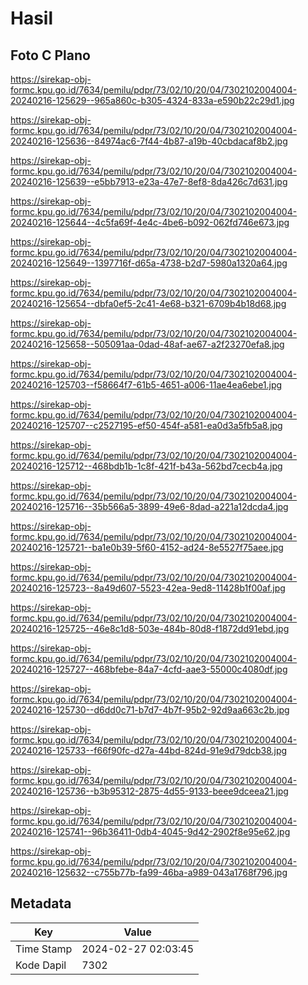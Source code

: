 # Hasil

## Foto C Plano

https://sirekap-obj-formc.kpu.go.id/7634/pemilu/pdpr/73/02/10/20/04/7302102004004-20240216-125629--965a860c-b305-4324-833a-e590b22c29d1.jpg

https://sirekap-obj-formc.kpu.go.id/7634/pemilu/pdpr/73/02/10/20/04/7302102004004-20240216-125636--84974ac6-7f44-4b87-a19b-40cbdacaf8b2.jpg

https://sirekap-obj-formc.kpu.go.id/7634/pemilu/pdpr/73/02/10/20/04/7302102004004-20240216-125639--e5bb7913-e23a-47e7-8ef8-8da426c7d631.jpg

https://sirekap-obj-formc.kpu.go.id/7634/pemilu/pdpr/73/02/10/20/04/7302102004004-20240216-125644--4c5fa69f-4e4c-4be6-b092-062fd746e673.jpg

https://sirekap-obj-formc.kpu.go.id/7634/pemilu/pdpr/73/02/10/20/04/7302102004004-20240216-125649--1397716f-d65a-4738-b2d7-5980a1320a64.jpg

https://sirekap-obj-formc.kpu.go.id/7634/pemilu/pdpr/73/02/10/20/04/7302102004004-20240216-125654--dbfa0ef5-2c41-4e68-b321-6709b4b18d68.jpg

https://sirekap-obj-formc.kpu.go.id/7634/pemilu/pdpr/73/02/10/20/04/7302102004004-20240216-125658--505091aa-0dad-48af-ae67-a2f23270efa8.jpg

https://sirekap-obj-formc.kpu.go.id/7634/pemilu/pdpr/73/02/10/20/04/7302102004004-20240216-125703--f58664f7-61b5-4651-a006-11ae4ea6ebe1.jpg

https://sirekap-obj-formc.kpu.go.id/7634/pemilu/pdpr/73/02/10/20/04/7302102004004-20240216-125707--c2527195-ef50-454f-a581-ea0d3a5fb5a8.jpg

https://sirekap-obj-formc.kpu.go.id/7634/pemilu/pdpr/73/02/10/20/04/7302102004004-20240216-125712--468bdb1b-1c8f-421f-b43a-562bd7cecb4a.jpg

https://sirekap-obj-formc.kpu.go.id/7634/pemilu/pdpr/73/02/10/20/04/7302102004004-20240216-125716--35b566a5-3899-49e6-8dad-a221a12dcda4.jpg

https://sirekap-obj-formc.kpu.go.id/7634/pemilu/pdpr/73/02/10/20/04/7302102004004-20240216-125721--ba1e0b39-5f60-4152-ad24-8e5527f75aee.jpg

https://sirekap-obj-formc.kpu.go.id/7634/pemilu/pdpr/73/02/10/20/04/7302102004004-20240216-125723--8a49d607-5523-42ea-9ed8-11428b1f00af.jpg

https://sirekap-obj-formc.kpu.go.id/7634/pemilu/pdpr/73/02/10/20/04/7302102004004-20240216-125725--46e8c1d8-503e-484b-80d8-f1872dd91ebd.jpg

https://sirekap-obj-formc.kpu.go.id/7634/pemilu/pdpr/73/02/10/20/04/7302102004004-20240216-125727--468bfebe-84a7-4cfd-aae3-55000c4080df.jpg

https://sirekap-obj-formc.kpu.go.id/7634/pemilu/pdpr/73/02/10/20/04/7302102004004-20240216-125730--d6dd0c71-b7d7-4b7f-95b2-92d9aa663c2b.jpg

https://sirekap-obj-formc.kpu.go.id/7634/pemilu/pdpr/73/02/10/20/04/7302102004004-20240216-125733--f66f90fc-d27a-44bd-824d-91e9d79dcb38.jpg

https://sirekap-obj-formc.kpu.go.id/7634/pemilu/pdpr/73/02/10/20/04/7302102004004-20240216-125736--b3b95312-2875-4d55-9133-beee9dceea21.jpg

https://sirekap-obj-formc.kpu.go.id/7634/pemilu/pdpr/73/02/10/20/04/7302102004004-20240216-125741--96b36411-0db4-4045-9d42-2902f8e95e62.jpg

https://sirekap-obj-formc.kpu.go.id/7634/pemilu/pdpr/73/02/10/20/04/7302102004004-20240216-125632--c755b77b-fa99-46ba-a989-043a1768f796.jpg


## Metadata

| Key        | Value               |
| ---------- | ------------------- |
| Time Stamp | 2024-02-27 02:03:45 |
| Kode Dapil | 7302                |



